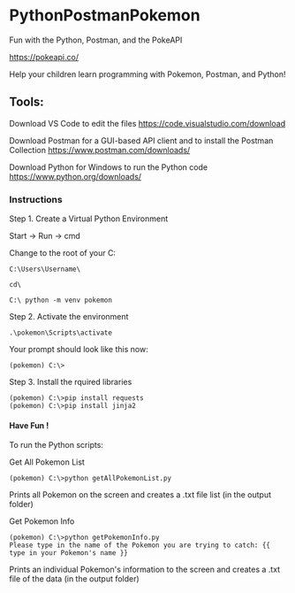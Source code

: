 # PythonPostmanPokemon
Fun with the Python, Postman, and the PokeAPI

https://pokeapi.co/

Help your children learn programming with Pokemon, Postman, and Python!

## Tools:

Download VS Code to edit the files
https://code.visualstudio.com/download

Download Postman for a GUI-based API client and to install the Postman Collection
https://www.postman.com/downloads/

Download Python for Windows to run the Python code 
https://www.python.org/downloads/


### Instructions
Step 1. Create a Virtual Python Environment

Start -> Run -> cmd 

Change to the root of your C: 

```console
C:\Users\Username\

cd\

C:\ python -m venv pokemon

```

Step 2. Activate the environment

```console
.\pokemon\Scripts\activate
```

Your prompt should look like this now:

```console
(pokemon) C:\>
```

Step 3. Install the rquired libraries

```console
(pokemon) C:\>pip install requests
(pokemon) C:\>pip install jinja2
```

#### Have Fun ! 

To run the Python scripts:

Get All Pokemon List 

```console
(pokemon) C:\>python getAllPokemonList.py
```

Prints all Pokemon on the screen and creates a .txt file list (in the output folder)

Get Pokemon Info 

```console
(pokemon) C:\>python getPokemonInfo.py
Please type in the name of the Pokemon you are trying to catch: {{ type in your Pokemon's name }}
```

Prints an individual Pokemon's information to the screen and creates a .txt file of the data (in the output folder)




